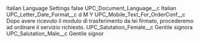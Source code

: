 <?xml version="1.0" encoding="UTF-8"?>
<CustomMetadata xmlns="http://soap.sforce.com/2006/04/metadata" xmlns:xsi="http://www.w3.org/2001/XMLSchema-instance" xmlns:xsd="http://www.w3.org/2001/XMLSchema">
    <label>Italian Language Settings</label>
    <protected>false</protected>
    <values>
        <field>UPC_Document_Language__c</field>
        <value xsi:type="xsd:string">Italian</value>
    </values>
    <values>
        <field>UPC_Letter_Date_Format__c</field>
        <value xsi:type="xsd:string">d M Y</value>
    </values>
    <values>
        <field>UPC_Mobile_Text_For_OrderConf__c</field>
        <value xsi:type="xsd:string">Dopo avere ricevuto il modulo di trasferimento da lei firmato, procederemo ad ordinare il servizio richiesto.</value>
    </values>
    <values>
        <field>UPC_Salutation_Female__c</field>
        <value xsi:type="xsd:string">Gentile signora</value>
    </values>
    <values>
        <field>UPC_Salutation_Male__c</field>
        <value xsi:type="xsd:string">Gentile signor</value>
    </values>
</CustomMetadata>
